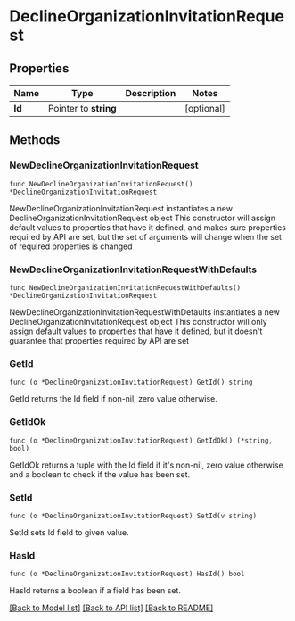 # DeclineOrganizationInvitationRequest

## Properties

Name | Type | Description | Notes
------------ | ------------- | ------------- | -------------
**Id** | Pointer to **string** |  | [optional] 

## Methods

### NewDeclineOrganizationInvitationRequest

`func NewDeclineOrganizationInvitationRequest() *DeclineOrganizationInvitationRequest`

NewDeclineOrganizationInvitationRequest instantiates a new DeclineOrganizationInvitationRequest object
This constructor will assign default values to properties that have it defined,
and makes sure properties required by API are set, but the set of arguments
will change when the set of required properties is changed

### NewDeclineOrganizationInvitationRequestWithDefaults

`func NewDeclineOrganizationInvitationRequestWithDefaults() *DeclineOrganizationInvitationRequest`

NewDeclineOrganizationInvitationRequestWithDefaults instantiates a new DeclineOrganizationInvitationRequest object
This constructor will only assign default values to properties that have it defined,
but it doesn't guarantee that properties required by API are set

### GetId

`func (o *DeclineOrganizationInvitationRequest) GetId() string`

GetId returns the Id field if non-nil, zero value otherwise.

### GetIdOk

`func (o *DeclineOrganizationInvitationRequest) GetIdOk() (*string, bool)`

GetIdOk returns a tuple with the Id field if it's non-nil, zero value otherwise
and a boolean to check if the value has been set.

### SetId

`func (o *DeclineOrganizationInvitationRequest) SetId(v string)`

SetId sets Id field to given value.

### HasId

`func (o *DeclineOrganizationInvitationRequest) HasId() bool`

HasId returns a boolean if a field has been set.


[[Back to Model list]](../README.md#documentation-for-models) [[Back to API list]](../README.md#documentation-for-api-endpoints) [[Back to README]](../README.md)


